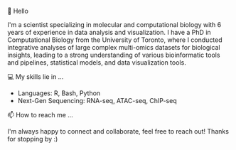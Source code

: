 👋 Hello

  I'm a scientist specializing in molecular and computational biology with 6 years of experience in data analysis and visualization. I have a PhD in Computational Biology from the University of Toronto, where I conducted integrative analyses of large complex multi-omics datasets for biological insights, leading to a strong understanding of various bioinformatic tools and pipelines, statistical models, and data visualization tools.
  

💻 My skills lie in ...

 * Languages: R, Bash, Python
 * Next-Gen Sequencing: RNA-seq, ATAC-seq, ChIP-seq


📫 How to reach me ...

I'm always happy to connect and collaborate, feel free to reach out! Thanks for stopping by :)


<!---
nawrahk/nawrahk is a ✨ special ✨ repository because its `README.md` (this file) appears on your GitHub profile.
You can click the Preview link to take a look at your changes.
--->

